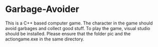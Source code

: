 # Garbage-Avoider
This is a C++ based computer game. The character in the game should avoid garbages and collect good stuff. 
To play the game, visual studio should be installed. 
Please ensure that the folder pic and the actiongame.exe in the same directory. 
